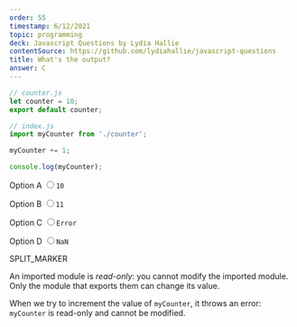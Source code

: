 ```yaml
---
order: 55
timestamp: 6/12/2021
topic: programming
deck: Javascript Questions by Lydia Hallie
contentSource: https://github.com/lydiahallie/javascript-questions
title: What's the output?
answer: C
---
```


  

```javascript
// counter.js
let counter = 10;
export default counter;
```

```javascript
// index.js
import myCounter from './counter';

myCounter += 1;

console.log(myCounter);
```


<label for="option-A">Option A</label>
<input type="radio" name="answer-option" id="option-A" value="A">`10`</input>
    

<label for="option-B">Option B</label>
<input type="radio" name="answer-option" id="option-B" value="B">`11`</input>
    

<label for="option-C">Option C</label>
<input type="radio" name="answer-option" id="option-C" value="C">`Error`</input>
    

<label for="option-D">Option D</label>
<input type="radio" name="answer-option" id="option-D" value="D">`NaN`</input>
    




SPLIT_MARKER

An imported module is _read-only_: you cannot modify the imported module. Only the module that exports them can change its value.

When we try to increment the value of `myCounter`, it throws an error: `myCounter` is read-only and cannot be modified.



